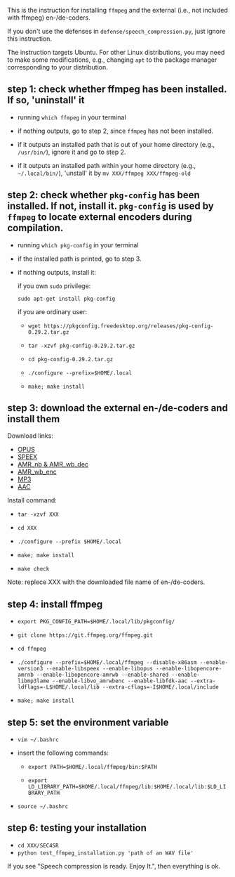 
This is the instruction for installing `ffmpeg` and the external (i.e., not included with ffmpeg) en-/de-coders. 

If you don't use the defenses in `defense/speech_compression.py`, just ignore this instruction.

The instruction targets Ubuntu. For other Linux distributions, you may need to make some modifications, e.g., changing `apt` to the package manager corresponding to your distribution. 

<!-- Also, some operations within this instruction are different depending on whether you own `sudo` privilege or not. -->

## step 1: check whether ffmpeg has been installed. If so, 'uninstall' it
- running `which ffmpeg` in your terminal
- if nothing outputs, go to step 2, since `ffmpeg` has not been installed.

- if it outputs an installed path that is out of your home directory (e.g., `/usr/bin/`), ignore it and go to step 2.
- if it outputs an installed path within your home directory (e.g., `~/.local/bin/`), 'unstall' it by `mv XXX/ffmpeg XXX/ffmpeg-old`

## step 2: check whether `pkg-config` has been installed. If not, install it. `pkg-config` is used by `ffmpeg` to locate external encoders during compilation.
- running `which pkg-config` in your terminal
- if the installed path is printed, go to step 3.
- if nothing outputs, install it: 

  if you own `sudo` privilege: 
  
  `sudo apt-get install pkg-config`

  if you are ordinary user: 
  
  - `wget https://pkgconfig.freedesktop.org/releases/pkg-config-0.29.2.tar.gz`

  - `tar -xzvf pkg-config-0.29.2.tar.gz`

  - `cd pkg-config-0.29.2.tar.gz`

  - `./configure --prefix=$HOME/.local`

  - `make; make install`

## step 3: download the external en-/de-coders and install them
Download links:
<!-- - [OPUS](https://ftp.osuosl.org/pub/xiph/releases/opus/opus-1.3.1.tar.gz)
- [SPEEX](https://ftp.osuosl.org/pub/xiph/releases/speex/speex-1.2rc2.tar.gz)
- [AMR_nb & AMR_wb_dec](https://sourceforge.net/projects/opencore-amr/files/opencore-amr/opencore-amr-0.1.5.tar.gz/download)
- [AMR_wb_enc](https://sourceforge.net/projects/opencore-amr/files/vo-amrwbenc/vo-amrwbenc-0.1.3.tar.gz/download)
- [MP3](http://nchc.dl.sourceforge.net/project/lame/lame/3.99/lame-3.99.5.tar.gz)
- [AAC](https://sourceforge.net/projects/opencore-amr/files/fdk-aac/fdk-aac-2.0.2.tar.gz/download) -->
- [OPUS](https://ftp.osuosl.org/pub/xiph/releases/opus)
- [SPEEX](https://ftp.osuosl.org/pub/xiph/releases/speex)
- [AMR_nb & AMR_wb_dec](https://sourceforge.net/projects/opencore-amr/files/opencore-amr)
- [AMR_wb_enc](https://sourceforge.net/projects/opencore-amr/files/vo-amrwbenc)
- [MP3](https://sourceforge.net/projects/lame/files/lame/)
- [AAC](https://sourceforge.net/projects/opencore-amr/files/fdk-aac)

Install command:

- `tar -xzvf XXX`

- `cd XXX`

- `./configure --prefix $HOME/.local`

- `make; make install`

- `make check`

Note: replece XXX with the downloaded file name of en-/de-coders.

## step 4: install ffmpeg

<!-- - `export PKG_CONFIG_PATH=/usr/local/lib/pkgconfig/`
or 

    `export PKG_CONFIG_PATH=/usr/lib/pkgconfig/` or 

    `export PKG_CONFIG_PATH=$HOME/.local/lib/pkgconfig/` 

    (depending on your installed path of pkg-config) -->
- `export PKG_CONFIG_PATH=$HOME/.local/lib/pkgconfig/`

- `git clone https://git.ffmpeg.org/ffmpeg.git`

- `cd ffmpeg`

- `./configure --prefix=$HOME/.local/ffmpeg --disable-x86asm --enable-version3 --enable-libspeex --enable-libopus --enable-libopencore-amrnb --enable-libopencore-amrwb --enable-shared --enable-libmp3lame --enable-libvo_amrwbenc --enable-libfdk-aac --extra-ldflags=-L$HOME/.local/lib --extra-cflags=-I$HOME/.local/include`

- `make; make install`

## step 5: set the environment variable

- `vim ~/.bashrc`

- insert the following commands:
  - `export PATH=$HOME/.local/ffmpeg/bin:$PATH`

  - `export LD_LIBRARY_PATH=$HOME/.local/ffmpeg/lib:$HOME/.local/lib:$LD_LIBRARY_PATH`
  
- `source ~/.bashrc`

## step 6: testing your installation
- `cd XXX/SEC4SR`
- `python test_ffmpeg_installation.py 'path of an WAV file'`

If you see "Speech compression is ready. Enjoy It.", then everything is ok.

